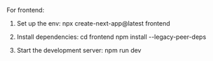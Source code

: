 For frontend:
1. Set up the env:
   npx create-next-app@latest frontend

2. Install dependencies:
    cd frontend
    npm install --legacy-peer-deps

4. Start the development server:
    npm run dev
